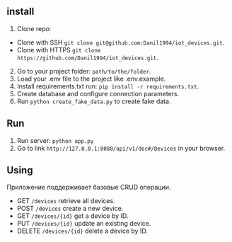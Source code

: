 ## install

1. Clone repo:

* Clone with SSH `git clone git@github.com:Danil1994/iot_devices.git`.
* Clone with HTTPS `git clone https://github.com/Danil1994/iot_devices.git`.

2. Go to your project folder: `path/to/the/folder`.
3. Load your .env file to the project like .env.example.
4. Install requirements.txt run: `pip install -r requirements.txt`.
5. Create database and configure connection parameters.
6. Run `python create_fake_data.py` to create fake data.

## Run

1. Run server: `python app.py`
2. Go to link `http://127.0.0.1:8080/api/v1/doc#/Devices` in your browser.

## Using

Приложение поддерживает базовые CRUD операции.

* GET `/devices` retrieve all devices.
* POST `/devices` create a new device.
* GET `/devices/{id}` get a device by ID.
* PUT `/devices/{id}` update an existing device.
* DELETE `/devices/{id}` delete a device by ID.
